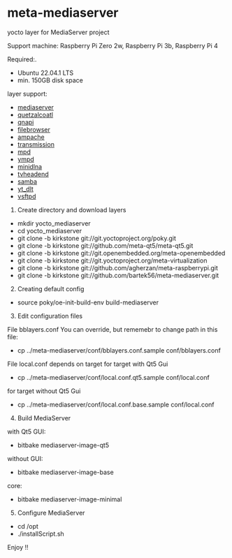 # meta-mediaserver
yocto layer for MediaServer project

Support machine: Raspberry Pi Zero 2w, Raspberry Pi 3b, Raspberry Pi 4

Required:.
- Ubuntu 22.04.1 LTS
- min. 150GB disk space

layer support:
- [mediaserver](https://github.com/bartek56/MediaServer)
- [quetzalcoatl](https://github.com/bartek56/quetzalcoatl)
- [qnapi](https://github.com/QNapi/qnapi)
- [filebrowser](https://github.com/filebrowser/filebrowser)
- [ampache](https://github.com/ampache/ampache)
- [transmission](https://github.com/transmission/transmission)
- [mpd](https://github.com/MusicPlayerDaemon/MPD)
- [ympd](https://github.com/notandy/ympd)
- [minidlna](https://github.com/azatoth/minidlna)
- [tvheadend](https://github.com/tvheadend/tvheadend)
- [samba](https://github.com/samba-team/samba)
- [yt_dlt](https://github.com/yt-dlp/yt-dlp)
- [vsftpd](https://github.com/djarosz/vsftpd)


1. Create directory and download layers

- mkdir yocto_mediaserver
- cd yocto_mediaserver
- git clone -b kirkstone git://git.yoctoproject.org/poky.git
- git clone -b kirkstone git://github.com/meta-qt5/meta-qt5.git
- git clone -b kirkstone git://git.openembedded.org/meta-openembedded
- git clone -b kirkstone git://git.yoctoproject.org/meta-virtualization
- git clone -b kirkstone git://github.com/agherzan/meta-raspberrypi.git
- git clone -b kirkstone git://github.com/bartek56/meta-mediaserver.git


2. Creating default config

- source poky/oe-init-build-env build-mediaserver

3. Edit configuration files

File bblayers.conf You can override, but rememebr to change path in this file:
- cp ../meta-mediaserver/conf/bblayers.conf.sample conf/bblayers.conf

File local.conf depends on target
for target with Qt5 Gui
- cp ../meta-mediaserver/conf/local.conf.qt5.sample conf/local.conf

for target without Qt5 Gui
- cp ../meta-mediaserver/conf/local.conf.base.sample conf/local.conf


4. Build MediaServer

with Qt5 GUI:
- bitbake mediaserver-image-qt5

without GUI:
- bitbake mediaserver-image-base

core:
- bitbake mediaserver-image-minimal

5. Configure MediaServer

- cd /opt
- ./installScript.sh


Enjoy !!
